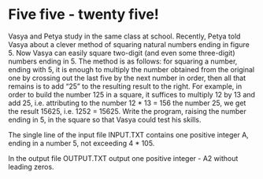 # Five five - twenty five!

Vasya and Petya study in the same class at school. Recently, Petya told Vasya about a clever method of squaring natural numbers ending in figure 5. Now Vasya can easily square two-digit (and even some three-digit) numbers ending in 5. The method is as follows: for squaring a number, ending with 5, it is enough to multiply the number obtained from the original one by crossing out the last five by the next number in order, then all that remains is to add “25” to the resulting result to the right. For example, in order to build the number 125 in a square, it suffices to multiply 12 by 13 and add 25, i.e. attributing to the number 12 * 13 = 156 the number 25, we get the result 15625, i.e. 1252 = 15625. Write the program, raising the number ending in 5, in the square so that Vasya could test his skills.

The single line of the input file INPUT.TXT contains one positive integer A, ending in a number 5, not exceeding 4 * 105.

In the output file OUTPUT.TXT output one positive integer - A2 without leading zeros.
